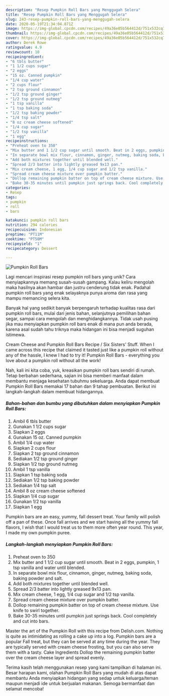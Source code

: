 ```yaml
---
description: "Resep Pumpkin Roll Bars yang Menggugah Selera"
title: "Resep Pumpkin Roll Bars yang Menggugah Selera"
slug: 243-resep-pumpkin-roll-bars-yang-menggugah-selera
date: 2020-05-19T21:34:04.871Z
image: https://img-global.cpcdn.com/recipes/49a36e05b564412d/751x532cq70/pumpkin-roll-bars-recipe-main-photo.jpg
thumbnail: https://img-global.cpcdn.com/recipes/49a36e05b564412d/751x532cq70/pumpkin-roll-bars-recipe-main-photo.jpg
cover: https://img-global.cpcdn.com/recipes/49a36e05b564412d/751x532cq70/pumpkin-roll-bars-recipe-main-photo.jpg
author: Derek Rowe
ratingvalue: 4.9
reviewcount: 10
recipeingredient:
- "6 tbls butter"
- "1 1/2 cups sugar"
- "2 eggs"
- "15 oz. Canned pumpkin"
- "1/4 cup water"
- "2 cups flour"
- "2 tsp ground cinnamon"
- "1/2 tsp ground ginger"
- "1/2 tsp ground nutmeg"
- "1 tsp vanilla"
- "1 tsp baking soda"
- "1/2 tsp baking powder"
- "1/4 tsp salt"
- "8 oz cream cheese softened"
- "1/4 cup sugar"
- "1/2 tsp vanilla"
- "1 egg"
recipeinstructions:
- "Preheat oven to 350"
- "Mix butter and 1 1/2 cup sugar until smooth. Beat in 2 eggs, pumpkin, 1 tsp vanilla and water until blended."
- "In separate bowl mix flour, cinnamon, ginger, nutmeg, baking soda, baking powder and salt."
- "Add both mixtures together until blended well."
- "Spread 2/3 batter into lightly greased 9x13 pan."
- "Mix cream cheese, 1 egg, 1/4 cup sugar and 1/2 tsp vanilla."
- "Spread cream cheese mixture over pumpkin batter."
- "Dollop remaining pumpkin batter on top of cream cheese mixture. Use knife to swirl together."
- "Bake 30-35 minutes until pumpkin just springs back. Cool completely and cut into bars."
categories:
- Resep
tags:
- pumpkin
- roll
- bars

katakunci: pumpkin roll bars 
nutrition: 294 calories
recipecuisine: Indonesian
preptime: "PT11M"
cooktime: "PT50M"
recipeyield: "1"
recipecategory: Dessert

---
```



![Pumpkin Roll Bars](https://img-global.cpcdn.com/recipes/49a36e05b564412d/751x532cq70/pumpkin-roll-bars-recipe-main-photo.jpg)

Lagi mencari inspirasi resep pumpkin roll bars yang unik? Cara menyiapkannya memang susah-susah gampang. Kalau keliru mengolah maka hasilnya akan hambar dan justru cenderung tidak enak. Padahal pumpkin roll bars yang enak selayaknya punya aroma dan rasa yang mampu memancing selera kita.

Banyak hal yang sedikit banyak berpengaruh terhadap kualitas rasa dari pumpkin roll bars, mulai dari jenis bahan, selanjutnya pemilihan bahan segar, sampai cara mengolah dan menghidangkannya. Tidak usah pusing jika mau menyiapkan pumpkin roll bars enak di mana pun anda berada, karena asal sudah tahu triknya maka hidangan ini bisa menjadi suguhan istimewa.

Cream Cheese and Pumpkin Roll Bars Recipe / Six Sisters&#39; Stuff. When I came across this recipe that claimed it tasted just like a pumpkin roll without any of the hassle, I knew I had to try it! Pumpkin Roll Bars - everything you love about a pumpkin roll without all the work!


Nah, kali ini kita coba, yuk, kreasikan pumpkin roll bars sendiri di rumah. Tetap berbahan sederhana, sajian ini bisa memberi manfaat dalam membantu menjaga kesehatan tubuhmu sekeluarga. Anda dapat membuat Pumpkin Roll Bars memakai 17 bahan dan 9 tahap pembuatan. Berikut ini langkah-langkah dalam membuat hidangannya.

<!--inarticleads1-->

##### Bahan-bahan dan bumbu yang dibutuhkan dalam menyiapkan Pumpkin Roll Bars:

1. Ambil 6 tbls butter
1. Gunakan 1 1/2 cups sugar
1. Siapkan 2 eggs
1. Gunakan 15 oz. Canned pumpkin
1. Ambil 1/4 cup water
1. Siapkan 2 cups flour
1. Siapkan 2 tsp ground cinnamon
1. Sediakan 1/2 tsp ground ginger
1. Siapkan 1/2 tsp ground nutmeg
1. Ambil 1 tsp vanilla
1. Siapkan 1 tsp baking soda
1. Sediakan 1/2 tsp baking powder
1. Sediakan 1/4 tsp salt
1. Ambil 8 oz cream cheese softened
1. Siapkan 1/4 cup sugar
1. Gunakan 1/2 tsp vanilla
1. Siapkan 1 egg


Pumpkin bars are an easy, yummy, fall dessert treat. Your family will polish off a pan of these. Once fall arrives and we start having all the yummy fall flavors, I wish that I would treat us to them more often year round. This year, I made my own pumpkin puree. 

<!--inarticleads2-->

##### Langkah-langkah menyiapkan Pumpkin Roll Bars:

1. Preheat oven to 350
1. Mix butter and 1 1/2 cup sugar until smooth. Beat in 2 eggs, pumpkin, 1 tsp vanilla and water until blended.
1. In separate bowl mix flour, cinnamon, ginger, nutmeg, baking soda, baking powder and salt.
1. Add both mixtures together until blended well.
1. Spread 2/3 batter into lightly greased 9x13 pan.
1. Mix cream cheese, 1 egg, 1/4 cup sugar and 1/2 tsp vanilla.
1. Spread cream cheese mixture over pumpkin batter.
1. Dollop remaining pumpkin batter on top of cream cheese mixture. Use knife to swirl together.
1. Bake 30-35 minutes until pumpkin just springs back. Cool completely and cut into bars.


Master the art of the Pumpkin Roll with this recipe from Delish.com. Nothing is quite as intimidating as rolling a cake up into a log. Pumpkin bars are a popular Fall treat, but they can be served at any time during the year. They are typically served with cream cheese frosting, but you can also serve them with a tasty. Cake Ingredients Dollop the remaining pumpkin batter over the cream cheese layer and spread evenly. 

Terima kasih telah menggunakan resep yang kami tampilkan di halaman ini. Besar harapan kami, olahan Pumpkin Roll Bars yang mudah di atas dapat membantu Anda menyiapkan hidangan yang sedap untuk keluarga/teman maupun menjadi ide untuk berjualan makanan. Semoga bermanfaat dan selamat mencoba!

